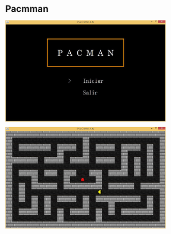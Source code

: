 # Pacmman

![](https://raw.githubusercontent.com/krthr/Pacmman/master/Captura.JPG) 

![](https://raw.githubusercontent.com/krthr/Pacmman/master/Captura2.JPG)
